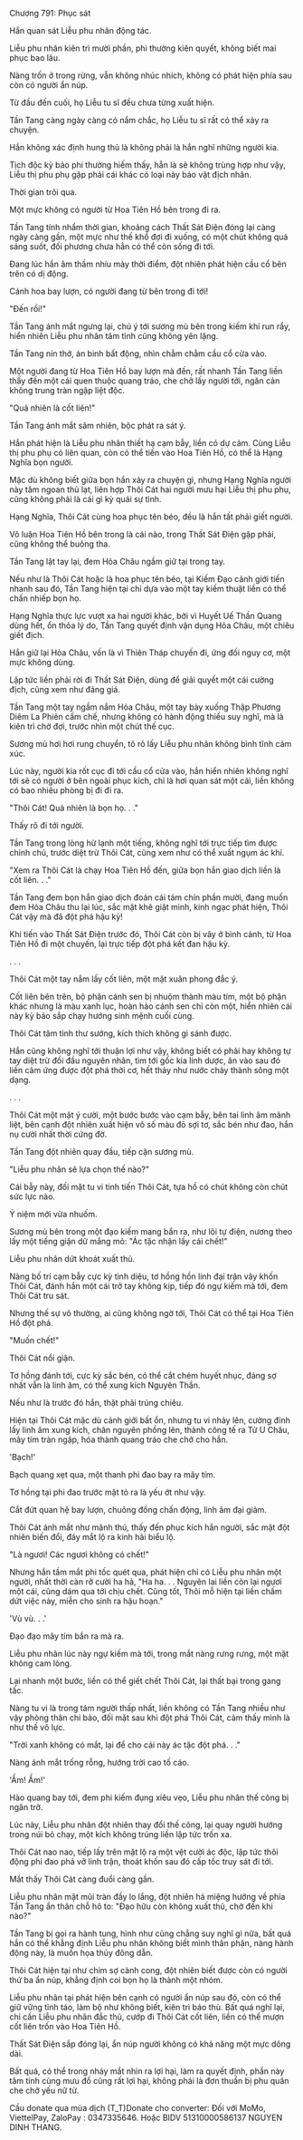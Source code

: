 




Chương 791: Phục sát


Hắn quan sát Liễu phu nhân động tác.

Liễu phu nhân kiên trì mười phần, phi thường kiên quyết, không biết mai phục bao lâu.

Nàng trốn ở trong rừng, vẫn không nhúc nhích, không có phát hiện phía sau còn có người ẩn núp.

Từ đầu đến cuối, họ Liễu tu sĩ đều chưa từng xuất hiện.

Tần Tang càng ngày càng có nắm chắc, họ Liễu tu sĩ rất có thể xảy ra chuyện.

Hắn không xác định hung thủ là không phải là hắn nghĩ những người kia.

Tịch độc kỳ bảo phi thường hiếm thấy, hẳn là sẽ không trùng hợp như vậy, Liễu thị phu phụ gặp phải cái khác có loại này bảo vật địch nhân.

Thời gian trôi qua.

Một mực không có người từ Hoa Tiên Hồ bên trong đi ra.

Tần Tang tính nhẩm thời gian, khoảng cách Thất Sát Điện đóng lại càng ngày càng gần, một mực như thế khổ đợi đi xuống, có một chút không quá sáng suốt, đối phương chưa hẳn có thể còn sống đi tới.

Đang lúc hắn âm thầm nhíu mày thời điểm, đột nhiên phát hiện cầu cổ bên trên có dị động.

Cánh hoa bay lượn, có người đang từ bên trong đi tới!

"Đến rồi!"

Tần Tang ánh mắt ngưng lại, chú ý tới sương mù bên trong kiếm khí run rẩy, hiển nhiên Liễu phu nhân tâm tình cũng không yên lặng.

Tần Tang nín thở, án binh bất động, nhìn chằm chằm cầu cổ cửa vào.

Một người đang từ Hoa Tiên Hồ bay lượn mà đến, rất nhanh Tần Tang liền thấy đến một cái quen thuộc quang tráo, che chở lấy người tới, ngăn cản không trung tràn ngập liệt độc.

"Quả nhiên là cốt liên!"

Tần Tang ánh mắt sâm nhiên, bộc phát ra sát ý.

Hắn phát hiện là Liễu phu nhân thiết hạ cạm bẫy, liền có dự cảm. Cùng Liễu thị phu phụ có liên quan, còn có thể tiến vào Hoa Tiên Hồ, có thể là Hạng Nghĩa bọn người.

Mặc dù không biết giữa bọn hắn xảy ra chuyện gì, nhưng Hạng Nghĩa người này tâm ngoan thủ lạt, liên hợp Thôi Cát hai người mưu hại Liễu thị phu phụ, cũng không phải là cái gì kỳ quái sự tình.

Hạng Nghĩa, Thôi Cát cùng hoa phục tên béo, đều là hắn tất phải giết người.

Vô luận Hoa Tiên Hồ bên trong là cái nào, trong Thất Sát Điện gặp phải, cũng không thể buông tha.

Tần Tang lật tay lại, đem Hỏa Châu ngầm giữ tại trong tay.

Nếu như là Thôi Cát hoặc là hoa phục tên béo, tại Kiếm Đạo cảnh giới tiến nhanh sau đó, Tần Tang hiện tại chỉ dựa vào một tay kiếm thuật liền có thể chấn nhiếp bọn họ.

Hạng Nghĩa thực lực vượt xa hai người khác, bởi vì Huyết Uế Thần Quang dùng hết, ổn thỏa lý do, Tần Tang quyết định vận dụng Hỏa Châu, một chiêu giết địch.

Hắn giữ lại Hỏa Châu, vốn là vì Thiên Tháp chuyến đi, ứng đối nguy cơ, một mực không dùng.

Lập tức liền phải rời đi Thất Sát Điện, dùng để giải quyết một cái cường địch, cũng xem như đáng giá.

Tần Tang một tay ngầm nắm Hỏa Châu, một tay bày xuống Thập Phương Diêm La Phiên cấm chế, nhưng không có hành động thiếu suy nghĩ, mà là kiên trì chờ đợi, trước nhìn một chút thế cục.

Sương mù hơi hơi rung chuyển, tỏ rõ lấy Liễu phu nhân không bình tĩnh cảm xúc.

Lúc này, người kia rốt cục đi tới cầu cổ cửa vào, hắn hiển nhiên không nghĩ tới sẽ có người ở bên ngoài phục kích, chỉ là hơi quan sát một cái, liền không có bao nhiêu phòng bị đi đi ra.

"Thôi Cát! Quả nhiên là bọn họ. . ."

Thấy rõ đi tới người.

Tần Tang trong lòng hừ lạnh một tiếng, không nghĩ tới trực tiếp tìm được chính chủ, trước diệt trừ Thôi Cát, cũng xem như có thể xuất ngụm ác khí.

"Xem ra Thôi Cát là chạy Hoa Tiên Hồ đến, giữa bọn hắn giao dịch liền là cốt liên. . ."

Tần Tang đem bọn hắn giao dịch đoán cái tám chín phần mười, đang muốn đem Hỏa Châu thu lại lúc, sắc mặt khẽ giật mình, kinh ngạc phát hiện, Thôi Cát vậy mà đã đột phá hậu kỳ!

Khi tiến vào Thất Sát Điện trước đó, Thôi Cát còn bị vây ở bình cảnh, từ Hoa Tiên Hồ đi một chuyến, lại trực tiếp đột phá kết đan hậu kỳ.

. . .

Thôi Cát một tay nắm lấy cốt liên, một mặt xuân phong đắc ý.

Cốt liên bên trên, bộ phận cánh sen bị nhuộm thành màu tím, một bộ phận khác nhưng là màu xanh lục, hoàn hảo cánh sen chỉ còn một, hiển nhiên cái này kỳ bảo sắp chạy hướng sinh mệnh cuối cùng.

Thôi Cát tâm tình thư sướng, kích thích không gì sánh được.

Hắn cũng không nghĩ tới thuận lợi như vậy, không biết có phải hay không tự tay diệt trừ đối đầu nguyên nhân, tìm tới gốc kia linh dược, ăn vào sau đó liền cảm ứng được đột phá thời cơ, hết thảy như nước chảy thành sông một dạng.

. . .

Thôi Cát một mặt ý cười, một bước bước vào cạm bẫy, bên tai linh âm mãnh liệt, bên cạnh đột nhiên xuất hiện vô số màu đỏ sợi tơ, sắc bén như đao, hắn nụ cười nhất thời cứng đờ.

Tần Tang đột nhiên quay đầu, tiếp cận sương mù.

"Liễu phu nhân sẽ lựa chọn thế nào?"

Cái bẫy này, đối mặt tu vi tinh tiến Thôi Cát, tựa hồ có chút không còn chút sức lực nào.

Ý niệm mới vừa nhuốm.

Sương mù bên trong một đạo kiếm mang bắn ra, như lôi tự điện, nương theo lấy một tiếng giận dữ mắng mỏ: "Ác tặc nhận lấy cái chết!"

Liễu phu nhân dứt khoát xuất thủ.

Nàng bố trí cạm bẫy cực kỳ tinh diệu, tơ hồng hồn linh đại trận vây khốn Thôi Cát, đánh hắn một cái trở tay không kịp, tiếp đó ngự kiếm mà tới, đem Thôi Cát tru sát.

Nhưng thế sự vô thường, ai cũng không ngờ tới, Thôi Cát có thể tại Hoa Tiên Hồ đột phá.

"Muốn chết!"

Thôi Cát nổi giận.

Tơ hồng đánh tới, cực kỳ sắc bén, có thể cắt chém huyết nhục, đáng sợ nhất vẫn là linh âm, có thể xung kích Nguyên Thần.

Nếu như là trước đó hắn, thật phải trúng chiêu.

Hiện tại Thôi Cát mặc dù cảnh giới bất ổn, nhưng tu vi nhảy lên, cường đỉnh lấy linh âm xung kích, chân nguyên phồng lên, thành công tế ra Tử U Châu, mây tím tràn ngập, hóa thành quang tráo che chở cho hắn.

'Bạch!'

Bạch quang xẹt qua, một thanh phi đao bay ra mây tím.

Tơ hồng tại phi đao trước mặt tỏ ra là yếu ớt như vậy.

Cắt đứt quan hệ bay lượn, chuông đồng chấn động, linh âm đại giảm.

Thôi Cát ánh mắt như mãnh thú, thấy đến phục kích hắn người, sắc mặt đột nhiên biến đổi, đáy mắt lộ ra kinh hãi biểu lộ.

"Là ngươi! Các ngươi không có chết!"

Nhưng hắn tầm mắt phi tốc quét qua, phát hiện chỉ có Liễu phu nhân một người, nhất thời càn rỡ cười ha hả, "Ha ha. . . Nguyên lai liền còn lại ngươi một cái, cũng dám qua tới chịu chết. Cũng tốt, Thôi mỗ hiện tại liền chấm dứt việc này, miễn cho sinh ra hậu hoạn."

'Vù vù. . .'

Đạo đạo mây tím bắn ra mà ra.

Liễu phu nhân lúc này ngự kiếm mà tới, trong mắt nàng rưng rưng, một mặt không cam lòng.

Lại nhanh một bước, liền có thể giết chết Thôi Cát, lại thất bại trong gang tấc.

Nàng tu vi là trong tám người thấp nhất, liền không có Tần Tang nhiều như vậy phòng thân chi bảo, đối mặt sau khi đột phá Thôi Cát, cảm thấy mình là như thế vô lực.

"Trời xanh không có mắt, lại để cho cái này ác tặc đột phá. . ."

Nàng ánh mắt trống rỗng, hướng trời cao tố cáo.

'Ầm! Ầm!'

Hào quang bay tới, đem phi kiếm đụng xiêu vẹo, Liễu phu nhân thế công bị ngăn trở.

Lúc này, Liễu phu nhân đột nhiên thay đổi thế công, lại quay người hướng trong núi bỏ chạy, một kích không trúng liền lập tức trốn xa.

Thôi Cát nao nao, tiếp lấy trên mặt lộ ra một vệt cười ác độc, lập tức thôi động phi đao phá vỡ linh trận, thoát khốn sau đó cấp tốc truy sát đi tới.

Mắt thấy Thôi Cát càng đuổi càng gần.

Liễu phu nhân mặt mũi tràn đầy lo lắng, đột nhiên há miệng hướng về phía Tần Tang ẩn thân chỗ hô to: "Đạo hữu còn không xuất thủ, chờ đến khi nào?"

Tần Tang bị gọi ra hành tung, hình như cũng chẳng suy nghĩ gì nữa, bất quá hắn có thể khẳng định Liễu phu nhân không biết mình thân phận, nàng hành động này, là muốn họa thủy đông dẫn.

Thôi Cát hiện tại như chim sợ cành cong, đột nhiên biết được còn có người thứ ba ẩn núp, khẳng định coi bọn họ là thành một nhóm.

Liễu phu nhân tại phát hiện bên cạnh có người ẩn núp sau đó, còn có thể giữ vững tỉnh táo, làm bộ như không biết, kiên trì báo thù. Bất quá nghĩ lại, chỉ cần Liễu phu nhân đắc thủ, cướp đi Thôi Cát cốt liên, liền có thể mượn cốt liên trốn vào Hoa Tiên Hồ.

Thất Sát Điện sắp đóng lại, ẩn núp người không có khả năng một mực dông dài.

Bất quá, có thể trong nháy mắt nhìn ra lợi hại, làm ra quyết định, phần này tâm tính cùng mưu đồ cũng rất lợi hại, không phải là đơn thuần bị phu quân che chở yếu nữ tử.

Cầu donate qua mùa dịch (T_T)Donate cho converter: Đối với MoMo, ViettelPay, ZaloPay : 0347335646. Hoặc BIDV 51310000586137 NGUYEN DINH THANG.




